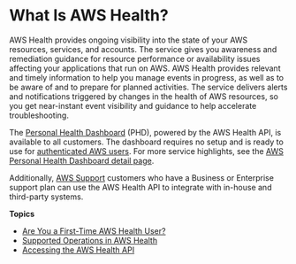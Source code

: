 # What Is AWS Health?<a name="what-is-aws-health"></a>

AWS Health provides ongoing visibility into the state of your AWS resources, services, and accounts\. The service gives you awareness and remediation guidance for resource performance or availability issues affecting your applications that run on AWS\. AWS Health provides relevant and timely information to help you manage events in progress, as well as to be aware of and to prepare for planned activities\. The service delivers alerts and notifications triggered by changes in the health of AWS resources, so you get near\-instant event visibility and guidance to help accelerate troubleshooting\.

The [Personal Health Dashboard](https://phd.aws.amazon.com/phd/home#/) \(PHD\), powered by the AWS Health API, is available to all customers\. The dashboard requires no setup and is ready to use for [authenticated AWS users](controlling-access.md)\. For more service highlights, see the [AWS Personal Health Dashboard detail page](https://aws.amazon.com/premiumsupport/phd/)\.

Additionally, [AWS Support](https://aws.amazon.com/premiumsupport/) customers who have a Business or Enterprise support plan can use the AWS Health API to integrate with in\-house and third\-party systems\.

**Topics**
+ [Are You a First\-Time AWS Health User?](first-time-user.md)
+ [Supported Operations in AWS Health](supported-operations.md)
+ [Accessing the AWS Health API](health-api.md)